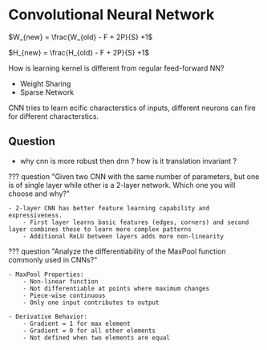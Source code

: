 # Convolutional Neural Network
$W_{new} = \frac{W_{old} - F + 2P}{S} +1$

$H_{new} = \frac{H_{old} - F + 2P}{S} +1$

How is learning kernel is different from regular feed-forward NN?
- Weight Sharing
- Sparse Network


CNN tries to learn ecific characterstics of inputs, different neurons can fire for different characterstics.


## Question

- why cnn is more robust then dnn ? how is it translation invariant ?

??? question "Given two CNN with the same number of parameters, but one is of single layer while other is a 2-layer network. Which one you will choose and why?"

    - 2-layer CNN has better feature learning capability and expressiveness.
        - First layer learns basic features (edges, corners) and second layer combines these to learn more complex patterns
        - Additional ReLU between layers adds more non-linearity
    
??? question "Analyze the differentiability of the MaxPool function commonly used in CNNs?"

    - MaxPool Properties:
        - Non-linear function
        - Not differentiable at points where maximum changes
        - Piece-wise continuous
        - Only one input contributes to output

    - Derivative Behavior:
        - Gradient = 1 for max element
        - Gradient = 0 for all other elements
        - Not defined when two elements are equal